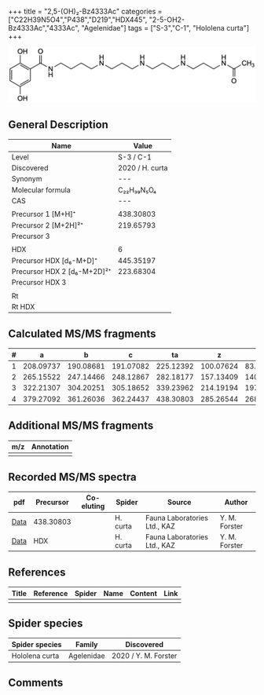 +++
title = "2,5-(OH)₂-Bz4333Ac"
categories = ["C22H39N5O4","P438","D219","HDX445",
"2-5-OH2-Bz4333Ac","4333Ac",
"Agelenidae"]
tags = ["S-3","C-1",
"Hololena curta"]
+++

![](/img/2-5-OH2-Bz4333Ac.png)

## General Description

| Name                       | Value              |
|----------------------------|--------------------|
| Level                      | S-3 / C-1          |
| Discovered                 | 2020 / H. curta  |
| Synonym                    | ---                |
| Molecular formula          | C₂₂H₃₉N₅O₄                   |
| CAS                        | ---                |
|                            |                    |
| Precursor 1 [M+H]⁺         | 438.30803                   |
| Precursor 2 [M+2H]²⁺       | 219.65793                   |
| Precursor 3                |                    |
|                            |                    |
| HDX                        | 6                   |
| Precursor HDX   [d₆-M+D]⁺   | 445.35197                   |
| Precursor HDX 2 [d₆-M+2D]²⁺ | 223.68304                   |
| Precursor HDX 3            |                    |
|                            |                    |
| Rt                         |                    |
| Rt HDX                     |                    |

## Calculated MS/MS fragments

| # | a         | b         | c         | ta        | z         | y         | tz        |
|---|-----------|-----------|-----------|-----------|-----------|-----------|-----------|
| 1 | 208.09737 | 190.08681 | 191.07082 | 225.12392 | 100.07624 | 83.04969 | 117.10279 |
| 2 | 265.15522 | 247.14466 | 248.12867 | 282.18177 | 157.13409 | 140.10754 | 174.16064 |
| 3 | 322.21307 | 304.20251 | 305.18652 | 339.23962 | 214.19194 | 197.16539 | 231.21849 |
| 4 | 379.27092 | 361.26036 | 362.24437 | 438.30803 | 285.26544 | 268.23889 | 302.29199 |

## Additional MS/MS fragments

| m/z | Annotation |
|-----|------------|
|     |            |

## Recorded MS/MS spectra

| pdf                                             | Precursor | Co-eluting | Spider      | Source                       | Author        |
|-------------------------------------------------|-----------|------------|-------------|------------------------------|---------------|
| [Data](/pdf/H-curta/438_2-5-OH2-Bz4333Ac_Hc.pdf) | 438.30803 |           | H. curta | Fauna Laboratories Ltd., KAZ | Y. M. Forster |
| [Data](/pdf/H-curta/438_2-5-OH2-Bz4333Ac_Hc_HDX.pdf) | HDX |           | H. curta | Fauna Laboratories Ltd., KAZ | Y. M. Forster |


## References

| Title | Reference | Spider | Name | Content | Link |
|-------|-----------|--------|------|---------|------|
|       |           |        |      |         |      |

## Spider species

| Spider species     | Family     | Discovered           |
|--------------------|------------|----------------------|
| Hololena curta | Agelenidae | 2020 / Y. M. Forster |


## Comments